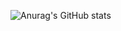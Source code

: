 ![Anurag's GitHub stats](https://github-readme-stats.vercel.app/api?username=aslisubhash&show_icons=true)
